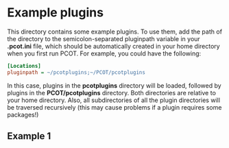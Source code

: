 # Example plugins

This directory contains some example plugins. To use them, add the path of the directory to the semicolon-separated 
pluginpath variable in your **.pcot.ini** file, which should be automatically created in your home directory
when you first run PCOT. For example, you could have the following:
```ini
[Locations]
pluginpath = ~/pcotplugins;~/PCOT/pcotplugins
```
In this case, plugins in the **pcotplugins** directory will be loaded, followed by plugins in the
**PCOT/pcotplugins** directory. Both directories are relative to your home directory. Also, all
subdirectories of all the plugin directories will be traversed recursively (this may cause problems
if a plugin requires some packages!)

## Example 1